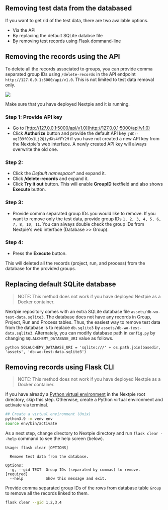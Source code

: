 ## Removing test data from the databased

If you want to get rid of the test data, there are two available options.

- Via the API
- By replacing the default SQLite databse file
- By removing test records using Flask dommand-line


## Removing the records using the API

To delete all the records associated to groups, you can provide comma separated group IDs using `/delete-records` in the API endpoint `http://127.0.0.1:5000/api/v1.0`. This is not limited to test data removal only.

![](images/nextpie-plots.png/remove-data-by-gid.png)

Make sure that you have deployed Nextpie and it is running. 

### Step 1: Provide API key

- Go to [http://127.0.0.1:5000/api/v1.0](http://127.0.0.1:5000/api/v1.0)
- Click **Authorize** button and provide the default API key `jWCr-uqJB9fO9s1Lj2QiydXs4fFY2M` if you have not created a new API key from the Nextpie's web interface. A newly created API key will always overwrite the old one.

### Step 2: 

- Click the *Default namespace** and expand it.
- Click **/delete-records** and expand it.
- Click **Try it out** button. This will enable **GroupID** textfield and also shows **Execute** button.

### Step 3:

- Provide comma separated group IDs you would like to remove. If you want to remove only the test data, provide group IDs `1, 2, 3, 4, 5, 6, 7, 8, 10, 11`. You can always double check the group IDs from Nextpie's web interface (Database >> Group).

### Step 4:

- Press the **Execute** button.

This will deleted all the records (project, run, and process) from the database for the provided groups.

## Replacing default SQLite database

> NOTE: This method does not work if you have deployed Nextpie as a Docker container.

Nextpie repository comes with an extra SQLite database file `assets/db-wo-test-data.sqlite3`. The database does not have any records in Group, Project, Run and Process tables. Thus, the easiest way to remove test data from the database is to replace `db.sqlite3` by `assets/db-wo-test-data.sqlite3`. Alternately, you can modify database path in `config.py` by changing `SQLALCHEMY_DATABASE_URI` value as follows. 

``python
SQLALCHEMY_DATABASE_URI = 'sqlite:///' + os.path.join(basedir, 'assets', 'db-wo-test-data.sqlite3')
``

## Removing records using Flask CLI

> NOTE: This method does not work if you have deployed Nextpie as a Docker container.

If you have already a [Python virtual environment](deploy-python.md) in the Nextpie root directory, skip this step. Otherwise, create a Python virtual environment and activate via terminal.

```bash
## Create a virtual environment (Unix)
python3.9 -m venv env 
source env/bin/activate
```

As a next step, change directory to Nextpie directory and run `flask clear --help` command to see the help screen (below).

```
Usage: flask clear [OPTIONS]

  Remove test data from the database.

Options:
  -g, --gid TEXT  Group IDs (separated by commas) to remove.  [required]
  --help          Show this message and exit.

```

Provide comma separated group IDs of the rows from database table `Group` to remove all the records linked to them.

```bash
flask clear --gid 1,2,3,4
```
